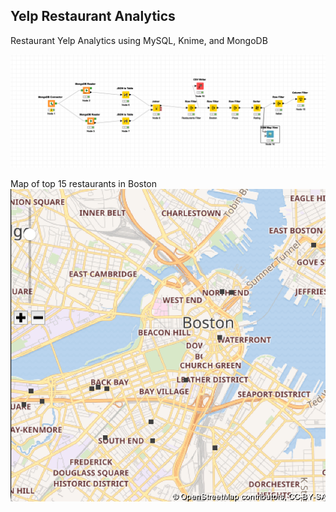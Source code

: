 ## Yelp Restaurant Analytics
Restaurant Yelp Analytics using MySQL, Knime, and MongoDB


![alt text](https://github.com/mkimball14/yelp_analytics/blob/main/images/Knime%20Workflow.png "Knime Workflow")

Map of top 15 restaurants in Boston
![alt text](https://github.com/mkimball14/yelp_analytics/blob/main/images/BostonMap.png "Boston Map")
